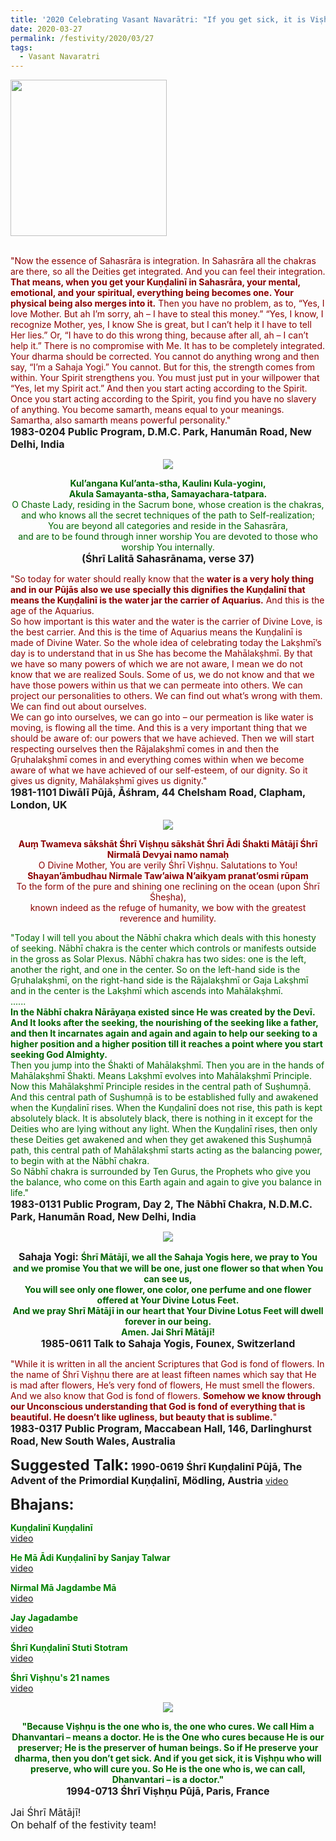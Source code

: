 ```yaml
---
title: '2020 Celebrating Vasant Navarātri: "If you get sick, it is Viṣhṇu who will preserve, who will cure you." '
date: 2020-03-27
permalink: /festivity/2020/03/27
tags:
  - Vasant Navaratri
---
```


<div style="text-align: left"><img src="/images/image00.png" width="250" /></div><br>

<p>
<font color="DarkRed">"Now the essence of Sahasrāra is integration. In Sahasrāra all the chakras are there, so all the Deities get integrated. And you can feel their integration. <b>That means, when you get your Kuṇḍalinī in Sahasrāra, your mental, emotional, and your spiritual, everything being becomes one. Your physical being also merges into it.</b> Then you have no problem, as to, “Yes, I love Mother. But ah I’m sorry, ah – I have to steal this money.” “Yes, I know, I recognize Mother, yes, I know She is great, but I can’t help it I have to tell Her lies.” Or, “I have to do this wrong thing, because after all, ah – I can’t help it.” There is no compromise with Me. It has to be completely integrated. Your dharma should be corrected. You cannot do anything wrong and then say, “I’m a Sahaja Yogi.” You cannot. But for this, the strength comes from within. Your Spirit strengthens you. You must just put in your willpower that “Yes, let my Spirit act.” And then you start acting according to the Spirit. Once you start acting according to the Spirit, you find you have no slavery of anything. You become samarth, means equal to your meanings. Samartha, also samarth means powerful personality."</font><br>
<font size="+0"><b>1983-0204 Public Program, D.M.C. Park, Hanumān Road, New Delhi, India</b></font>
</p>

<div style="text-align: center"><img src="/images/image356.png" /></div>

<p style="text-align:center;">
<font color="DarkGreen"><b>Kul’angana Kul’anta-stha, Kaulinı Kula-yoginı,<br> 
Akula Samayanta-stha, Samayachara-tatpara.</b><br>
O Chaste Lady, residing in the Sacrum bone, whose creation is the chakras,<br> 
and who knows all the secret techniques of the path to Self-realization;<br> 
You are beyond all categories and reside in the Sahasrāra,<br>
and are to be found through inner worship You are devoted to those who worship You internally.</font><br>
<font size="+0"><b>(Śhrī Lalitā Sahasrānama, verse 37) </b></font>
</p>

<p>
<font color="DarkRed">"So today for water should really know that the <b>water is a very holy thing and in our Pūjās also we use specially this dignifies the Kuṇḍalinī that means the Kuṇḍalinī is the water jar the carrier of Aquarius.</b> And this is the age of the Aquarius.<br>
So how important is this water and the water is the carrier of Divine Love, is the best carrier. And this is the time of Aquarius means the Kuṇḍalinī is made of Divine Water. So the whole idea of celebrating today the Lakṣhmī’s day is to understand that in us She has become the Mahālakṣhmī. By that we have so many powers of which we are not aware, I mean we do not know that we are realized Souls. Some of us, we do not know and that we have those powers within us that we can permeate into others. We can project our personalities to others. We can find out what’s wrong with them. We can find out about ourselves.<br>
We can go into ourselves, we can go into – our permeation is like water is moving, is flowing all the time. And this is a very important thing that we should be aware of: our powers that we have achieved. Then we will start respecting ourselves then the Rājalakṣhmī comes in and then the Gṛuhalakṣhmī comes in and everything comes within when we become aware of what we have achieved of our self-esteem, of our dignity. So it gives us dignity, Mahālakṣhmī gives us dignity."</font><br>
<font size="+0"><b>1981-1101 Diwālī Pūjā, Āśhram, 44 Chelsham Road, Clapham, London, UK</b></font>
</p>

<div style="text-align: center"><img src="/images/image357.png" /></div>

<p style="color:DarkRed; text-align:center;">
<b>Auṃ̣ Twameva sākshāt Śhrī Viṣhṇu sākshāt Śhrī Ādi Śhakti Mātājī Śhrī Nirmalā Devyai namo namaḥ</b><br>
O Divine Mother, You are verily Śhrī Viṣhṇu. Salutations to You!<br>
<b>Shayan’āmbudhau Nirmale Taw’aiwa N’aikyam pranat’osmi rūpam</b><br> 
To the form of the pure and shining one reclining on the ocean (upon Śhrī Śheṣha),<br>
known indeed as the refuge of humanity, we bow with the greatest reverence and humility.</b>
</p>

<p>
<font color="DarkGreen">"Today I will tell you about the Nābhī chakra which deals with this honesty of seeking. Nābhī chakra is the center which controls or manifests outside in the gross as Solar Plexus. Nābhī chakra has two sides: one is the left, another the right, and one in the center. So on the left-hand side is the Gṛuhalakṣhmī, on the right-hand side is the Rājalakṣhmī or Gaja Lakṣhmī and in the center is the Lakṣhmī which ascends into Mahālakṣhmī.<br>
......<br>
<b>In the Nābhī chakra Nārāyaṇa existed since He was created by the Devī. And It looks after the seeking, the nourishing of the seeking like a father, and then It incarnates again and again and again to help our seeking to a higher position and a higher position till it reaches a point where you start seeking God Almighty.</b><br>
Then you jump into the Śhakti of Mahālakṣhmī. Then you are in the hands of Mahālakṣhmī Śhakti. Means Lakṣhmī evolves into Mahālakṣhmī Principle.<br>
Now this Mahālakṣhmī Principle resides in the central path of Suṣhumṇā. And this central path of Suṣhumṇā is to be established fully and awakened when the Kuṇḍalinī rises. When the Kuṇḍalinī does not rise, this path is kept absolutely black. It is absolutely black, there is nothing in it except for the Deities who are lying without any light. When the Kuṇḍalinī rises, then only these Deities get awakened and when they get awakened this Suṣhumṇā path, this central path of Mahālakṣhmī starts acting as the balancing power, to begin with at the Nābhī chakra.<br>
So Nābhī chakra is surrounded by Ten Gurus, the Prophets who give you the balance, who come on this Earth again and again to give you balance in life."</font><br>
<font size="+0"><b>1983-0131 Public Program, Day 2, The Nābhī Chakra, N.D.M.C. Park, Hanumān Road, New Delhi, India</b></font>
</p>

<div style="text-align: center"><img src="/images/image358.png" /></div>

<p style="text-align:center;">
<font size="+0"><b>Sahaja Yogi: </b></font><font color="DarkGreen"><b>Śhrī Mātājī, we all the Sahaja Yogis here, we pray to You and we promise You that we will be one, just one flower so that when You can see us,<br> 
You will see only one flower, one color, one perfume and one flower offered at Your Divine Lotus Feet.<br>
And we pray Shrī Mātājī in our heart that Your Divine Lotus Feet will dwell forever in our being.<br>
Amen. Jai Shrī Mātājī!</b></font><br>
<font size="+0"><b>1985-0611 Talk to Sahaja Yogis, Founex, Switzerland</b></font>
</p>

<p>
<font color="DarkRed">"While it is written in all the ancient Scriptures that God is fond of flowers.
In the name of Śhrī Viṣhṇu there are at least fifteen names which say that He is mad after flowers, He’s very fond of flowers, He must smell the flowers. And we also know that God is fond of flowers. <b>Somehow we know through our Unconscious understanding that God is fond of everything that is beautiful. He doesn’t like ugliness, but beauty that is sublime.</b>"</font><br>
<font size="+0"><b>1983-0317 Public Program, Maccabean Hall, 146, Darlinghurst Road, New South Wales, Australia</b></font>
</p>

<font size="+2"><b>Suggested Talk:</b></font> 
<font size="+0"><b>1990-0619 Śhrī Kuṇḍalinī Pūjā, The Advent of the Primordial Kuṇḍalinī, Mödling, Austria</b></font>
<a href="https://www.youtube.com/watch?v=H0YfL6v42CY&feature=emb_logo"> video</a><br>

<font size="+2"><b>Bhajans:</b></font>

<p>
<font color="green"><b>Kuṇḍalinī Kuṇḍalinī</b></font><br>
<a href="https://seven-teams.github.io/Videos_Links.html"> video</a><br>
</p>

<p>
<font color="green"><b>He Mā Ādi Kuṇḍalinī by Sanjay Talwar</b></font><br>
<a href="https://www.youtube.com/watch?v=VePPPLa06_A">video</a>
</p>

<p>
<font color="green"><b>Nirmal Mā Jagdambe Mā</b></font><br>
<a href="https://www.youtube.com/watch?v=bkuIgsoTXoo">video</a>
</p>
 
<p>
<font color="green"><b>Jay Jagadambe</b></font><br>
<a href="https://www.youtube.com/watch?v=AzP5qYA8viw">video</a> 
</p>

<p>
<font color="green"><b>Śhrī Kuṇḍalinī Stuti Stotram</b></font><br>
<a href="https://seven-teams.github.io/Videos_Links.html">video</a> 
</p>

<p>
<font color="green"><b>Śhrī Viṣhṇu's 21 names</b></font><br>
<a href="https://seven-teams.github.io/Videos_Links.html">video</a> 
</p>

<div style="text-align: center"><img src="/images/image359.png" /></div>

<p style="text-align:center;">
<font color="DarkGreen"><b>"Because Viṣhṇu is the one
who is, the one who cures. We call Him a Dhanvantari – means a doctor. He is the One who cures because
He is our preserver; He is the preserver of human beings. So if He preserve your dharma, then you don’t
get sick. And if you get sick, it is Viṣhṇu who will preserve, who will cure you. So He is the one who is,
we can call, Dhanvantari – is a doctor."</b></font><br>
<font size="+0"><b>1994-0713 Śhrī Viṣhṇu Pūjā, Paris, France</b></font>
</p>

<p>
<font size="+0">Jai Śhrī Mātājī!<br>
On behalf of the festivity team!</font>
</p>